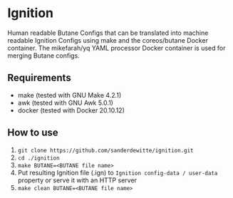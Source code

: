# Ignition

Human readable Butane Configs that can be translated into machine readable Ignition Configs using make and the coreos/butane Docker container. The mikefarah/yq YAML processor Docker container is used for merging Butane configs.

## Requirements
- make (tested with GNU Make 4.2.1)
- awk (tested with GNU Awk 5.0.1)
- docker (tested with Docker 20.10.12)

## How to use

1. `git clone https://github.com/sanderdewitte/ignition.git`
1. `cd ./ignition`
1. `make BUTANE=<BUTANE file name>`
1. Put resulting Ignition file (.ign) to `Ignition config-data / user-data` property or serve it with an HTTP server
1. `make clean BUTANE=<BUTANE file name>`
